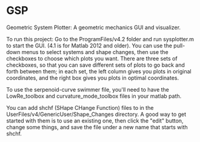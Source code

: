 # GSP
Geometric System Plotter:  A geometric mechanics GUI and visualizer.

To run this project:
Go to the ProgramFiles/v4.2 folder and run sysplotter.m to start the GUI. (4.1 is for Matlab 2012 and older). You can use the pull-down menus to select systems and shape changes, then use the checkboxes to choose which plots you want. There are three sets of checkboxes, so that you can save different sets of plots to go back and forth between them; in each set, the left column gives you plots in original coordinates, and the right box gives you plots in optimal coordinates.

To use the serpenoid-curve swimmer file, you'll need to have the LowRe_toolbox and curvature_mode_toolbox files in your matlab path.

You can add shchf (SHape CHange Function) files to in the UserFiles/v4/GenericUser/Shape_Changes directory. A good way to get started with them is to use an existing one, then click the "edit" button, change some things, and save the file under a new name that starts with shchf.